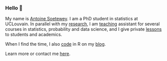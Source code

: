 ### Hello 👋

My name is [Antoine Soetewey](https://antoinesoetewey.com/). I am a PhD student in statistics at UCLouvain. In parallel with my [research](https://antoinesoetewey.com/research/), I am [teaching](https://antoinesoetewey.com/teaching/) assistant for several courses in statistics, probability and data science, and I give private [lessons](https://easystat.be/) to students and academics.

When I find the time, I also [code](https://antoinesoetewey.com/software/) in R on my [blog](https://statsandr.com/).

Learn more or contact me [here](https://antoinesoetewey.com/).

<!--
**AntoineSoetewey/AntoineSoetewey** is a ✨ _special_ ✨ repository because its `README.md` (this file) appears on your GitHub profile.

Here are some ideas to get you started:

- 🔭 I’m currently working on ...
- 🌱 I’m currently learning ...
- 👯 I’m looking to collaborate on ...
- 🤔 I’m looking for help with ...
- 💬 Ask me about ...
- 📫 How to reach me: ...
- 😄 Pronouns: ...
- ⚡ Fun fact: ...
-->
